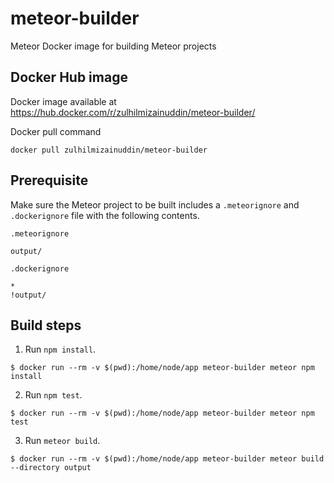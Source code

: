 # meteor-builder

Meteor Docker image for building Meteor projects

## Docker Hub image

Docker image available at https://hub.docker.com/r/zulhilmizainuddin/meteor-builder/

Docker pull command
```
docker pull zulhilmizainuddin/meteor-builder
```

## Prerequisite

Make sure the Meteor project to be built includes a `.meteorignore` and `.dockerignore` file with the following contents.

`.meteorignore`
```
output/
```

`.dockerignore`
```
*
!output/
```

## Build steps

1. Run `npm install`.

```
$ docker run --rm -v $(pwd):/home/node/app meteor-builder meteor npm install
```

2. Run `npm test`.
```
$ docker run --rm -v $(pwd):/home/node/app meteor-builder meteor npm test
```

3. Run `meteor build`.
```
$ docker run --rm -v $(pwd):/home/node/app meteor-builder meteor build --directory output
```